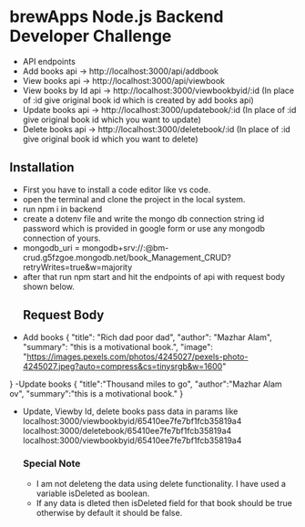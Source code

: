# brewApps Node.js Backend Developer Challenge
- API endpoints
- Add books api -> http://localhost:3000/api/addbook
- View books api -> http://localhost:3000/api/viewbook
- View books by Id api -> http://localhost:3000/viewbookbyid/:id (In place of :id give original book id which is created by add books api)
- Update books api -> http://localhost:3000/updatebook/:id (In place of :id give original book id which you want to update)
- Delete books api -> http://localhost:3000/deletebook/:id (In place of :id give original book id which you want to delete)
## Installation
- First you have to install a code editor like vs code.
- open the terminal and clone the project in the local system.
- run npm i in backend
- create a dotenv file and write the mongo db connection string id password which is provided in google form or use any mongodb connection of yours.
- mongodb_uri = mongodb+srv://<id>:<password>@bm-crud.g5fzgoe.mongodb.net/book_Management_CRUD?retryWrites=true&w=majority
- after that run npm start and hit the endpoints of api with request body shown below.
  ## Request Body
- Add books
  {
  "title": "Rich dad poor dad",
  "author": "Mazhar Alam",
  "summary": "this is  a motivational book.",
  "image": "https://images.pexels.com/photos/4245027/pexels-photo-4245027.jpeg?auto=compress&cs=tinysrgb&w=1600"

}
-Update books
{ 
  "title":"Thousand miles to go",
  "author":"Mazhar Alam ov",
  "summary":"this is  a motivational book."
}
- Update, Viewby Id, delete books pass data in params like
  localhost:3000/viewbookbyid/65410ee7fe7bf1fcb35819a4
  localhost:3000/deletebook/65410ee7fe7bf1fcb35819a4
  localhost:3000/viewbookbyid/65410ee7fe7bf1fcb35819a4
  ### Special Note
  - I am not deleteng the data using delete functionality. I have used a variable isDeleted as boolean.
  - If any data is dleted then isDeleted field for that book should be true otherwise by default it should be false.
